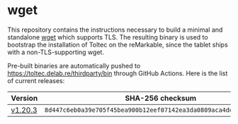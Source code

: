 # wget

This repository contains the instructions necessary to build a minimal and standalone [wget](https://www.gnu.org/software/wget/) which supports TLS.
The resulting binary is used to bootstrap the installation of Toltec on the reMarkable, since the tablet ships with a non-TLS-supporting wget.

Pre-built binaries are automatically pushed to <https://toltec.delab.re/thirdparty/bin> through GitHub Actions.
Here is the list of current releases:

Version                                                        | SHA-256 checksum
-------------------------------------------------------------- | ------------------------------------------------------------------
[v1.20.3](https://toltec.delab.re/thirdparty/bin/wget-v1.20.3) | `8d447c6eb0a39e705f45bea900b12eef07142ea3da0809aca4dd44fe4110cdfd`

